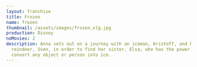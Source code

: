 ```yaml
---
layout: franchise
title: Frozen
name: frozen
thumbnail: /assets/images/frozen_xlg.jpg
production: Disney
noMovies: 2
description: Anna sets out on a journey with an iceman, Kristoff, and his
  reindeer, Sven, in order to find her sister, Elsa, who has the power to
  convert any object or person into ice.
---
```

